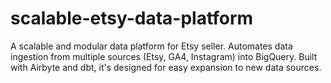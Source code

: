 # scalable-etsy-data-platform
A scalable and modular data platform for Etsy seller. Automates data ingestion from multiple sources (Etsy, GA4, Instagram) into BigQuery. Built with Airbyte and dbt, it's designed for easy expansion to new data sources.
